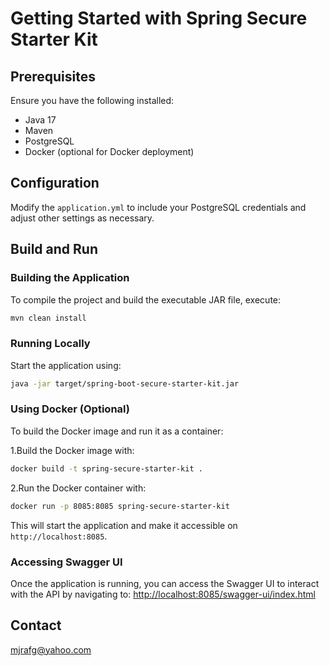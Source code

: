 # Getting Started with Spring Secure Starter Kit

## Prerequisites

Ensure you have the following installed:
- Java 17
- Maven
- PostgreSQL
- Docker (optional for Docker deployment)

## Configuration

Modify the `application.yml` to include your PostgreSQL credentials and adjust other settings as necessary.

## Build and Run

### Building the Application

To compile the project and build the executable JAR file, execute:

```bash
mvn clean install
```

### Running Locally

Start the application using:

```bash
java -jar target/spring-boot-secure-starter-kit.jar
```

### Using Docker (Optional)

To build the Docker image and run it as a container:

1.Build the Docker image with:

```bash
docker build -t spring-secure-starter-kit .
```

2.Run the Docker container with:

```bash
docker run -p 8085:8085 spring-secure-starter-kit
```

This will start the application and make it accessible on `http://localhost:8085`.

### Accessing Swagger UI
Once the application is running, you can access the Swagger UI to interact with the API by navigating to:
[http://localhost:8085/swagger-ui/index.html](http://localhost:8085/swagger-ui/index.html)


## Contact

[mjrafg@yahoo.com](mailto:mjrafg@yahoo.com)


